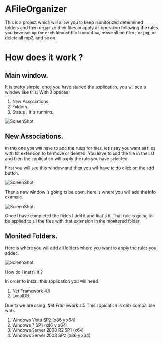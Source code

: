 AFileOrganizer
==============

This is a project which will allow you to keep monitorized determined folders and then organize 
their files or apply an operation following the rules you have set up for each kind of file It could be, move all txt files , or jpg, or delete all mp3. and so on.

How does it work ? 
==================

Main window.
------------

It is pretty simple, once you have started the application, you wll see a window like this. With 3 options.

  1. New Associations.
  2. Folders.
  3. Status , It is running.
  
![ScreenShot](https://github.com/jefridev/AFileOrganizer/blob/master/screenshots/Main.jpg)


New Associations.
-----------------

In this one you will have to add the rules for files, let's say you want all files with txt extension to be move or deleted. You have to add the file in the list and then the application will apply the rule you have selected.

First you will see this window and then you will have to do click on the add button.

![ScreenShot](https://github.com/jefridev/AFileOrganizer/blob/master/screenshots/Associations.jpg)

Then a new window is going to be open, here is where you will add the info example.

![ScreenShot](https://github.com/jefridev/AFileOrganizer/blob/master/screenshots/AddingAssociation.jpg)

Once I have completed the fields I add it and that's it. That rule is going to be applied to all the files with that extension in the monitered folder.

Monited Folders.
----------------

Here is where you will add all folders where you want to apply the rules you added.

![ScreenShot](https://github.com/jefridev/AFileOrganizer/blob/master/screenshots/Folders.jpg)


How do I install it ?

In order to install this application you will need:

1. Net Framework 4.5
2. LocalDB.

Due to we are using .Net Framework 4.5 This appication is only compatible with:

1. Windows Vista SP2 (x86 y x64)
2. Windows 7 SP1 (x86 y x64)
3. Windows Server 2008 R2 SP1 (x64)
4. Windows Server 2008 SP2 (x86 y x64)





